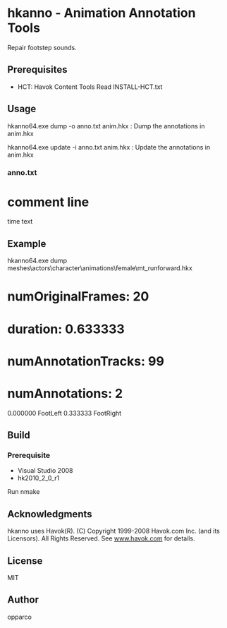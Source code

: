 # hkanno - Animation Annotation Tools
Repair footstep sounds.

## Prerequisites
- HCT: Havok Content Tools
	Read INSTALL-HCT.txt

## Usage

hkanno64.exe dump -o anno.txt anim.hkx
: Dump the annotations in anim.hkx

hkanno64.exe update -i anno.txt anim.hkx
: Update the annotations in anim.hkx

### anno.txt

  # comment line
  time text

## Example

  hkanno64.exe dump meshes\actors\character\animations\female\mt_runforward.hkx
  # numOriginalFrames: 20
  # duration: 0.633333
  # numAnnotationTracks: 99
  # numAnnotations: 2
  0.000000 FootLeft
  0.333333 FootRight

## Build

### Prerequisite
- Visual Studio 2008
- hk2010_2_0_r1

Run nmake

## Acknowledgments
hkanno uses Havok(R). (C) Copyright 1999-2008 Havok.com Inc. (and its Licensors). All Rights Reserved. See www.havok.com for details.

## License
MIT

## Author
opparco
